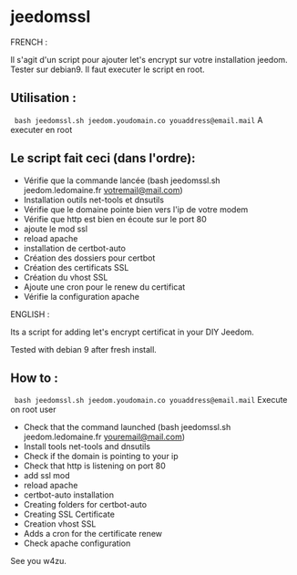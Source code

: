 # jeedomssl

FRENCH : 

Il s'agit d'un script pour ajouter let's encrypt sur votre installation jeedom.
Tester sur debian9.
Il faut executer le script en root.

## Utilisation  : 
``` bash jeedomssl.sh jeedom.youdomain.co youaddress@email.mail```
A executer en root 

## Le script fait ceci (dans l'ordre): 
* Vérifie que la commande lancée (bash jeedomssl.sh jeedom.ledomaine.fr  votremail@mail.com)
* Installation outils net-tools et dnsutils
* Vérifie que le domaine pointe bien vers l'ip de votre modem
* Vérifie que http est bien en écoute sur le port 80
* ajoute le mod ssl
* reload apache
* installation de certbot-auto
* Création des dossiers pour certbot
* Création des certificats SSL
* Création du vhost SSL
* Ajoute une cron pour le renew du certificat
* Vérifie la configuration apache



ENGLISH  : 

Its a script for adding let's encrypt certificat in your DIY Jeedom.

Tested with debian 9 after fresh install.


## How to : 
``` bash jeedomssl.sh jeedom.youdomain.co youaddress@email.mail```
Execute on root user

* Check that the command launched (bash jeedomssl.sh jeedom.ledomaine.fr youremail@mail.com)
* Install tools net-tools and dnsutils
* Check if the domain is pointing to your ip 
* Check that http is listening on port 80
* add ssl mod
* reload apache
* certbot-auto installation
* Creating folders for certbot-auto
* Creating SSL Certificate
* Creation vhost SSL
* Adds a cron for the certificate renew
* Check apache configuration


See you
w4zu.
